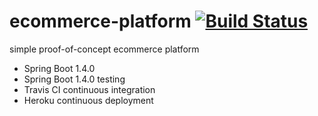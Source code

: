 # ecommerce-platform     [![Build Status](https://travis-ci.org/brunosimioni/ecommerce-platform.svg?branch=master)](https://travis-ci.org/brunosimioni/ecommerce-platform)
simple proof-of-concept ecommerce platform

- Spring Boot 1.4.0
- Spring Boot 1.4.0 testing
- Travis CI continuous integration
- Heroku continuous deployment
